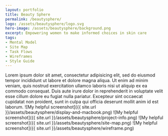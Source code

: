 ```yaml
---
layout: portfolio
title: Beauty Sphere
permalink: /beautysphere/
logo: /assets/beautysphere/logo.svg
hero-image: /assets/beautysphere/background.png
excerpt: Empowering women to make informed choices in skin care
tags:
- Mental Model
- Site Map
- Task Flows
- Wireframes
- Style Guide
---
```

Lorem ipsum dolor sit amet, consectetur adipisicing elit, sed do eiusmod
tempor incididunt ut labore et dolore magna aliqua. Ut enim ad minim veniam,
quis nostrud exercitation ullamco laboris nisi ut aliquip ex ea commodo
consequat. Duis aute irure dolor in reprehenderit in voluptate velit esse
cillum dolore eu fugiat nulla pariatur. Excepteur sint occaecat cupidatat non
proident, sunt in culpa qui officia deserunt mollit anim id est laborum.
![My helpful screenshot]({{ site.url }}/assets/beautysphere/display-and-macbook.png)
![My helpful screenshot]({{ site.url }}/assets/beautysphere/project-info.png)
![My helpful screenshot]({{ site.url }}/assets/beautysphere/site-map.png)
![My helpful screenshot]({{ site.url }}/assets/beautysphere/wireframe.png)